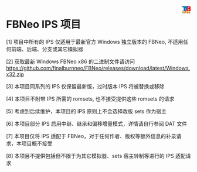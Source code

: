 # <div align="right"><img src="image/FBNeo_IPS_Taoenwen_2025.webp" height="5%" width="5%" /></div>FBNeo IPS 项目
[1] 项目中所有的 IPS 仅适用于最新官方 Windows 独立版本的 FBNeo, 不适用任何前端、后端、分支或其它模拟器

[2] 获取最新 Windows FBNeo x86 的二进制文件请访问 https://github.com/finalburnneo/FBNeo/releases/download/latest/Windows.x32.zip

[3] 本项目同系列的 IPS 仅保留最新版，过时版本 IPS 将被替换或移除

[4] 本项目不附带 IPS 所需的 romsets, 也不接受提供这些 romsets 的请求

[5] 考虑到后续维护，本项目的 IPS 原则上不会选择改版 sets 作为宿主

[6] 本项目部分 IPS 启用中继、继承和偏移增量模式，详情请自行参阅 DAT 文件

[7] 本项目仅将 IPS 适配于 FBNeo，对于任何作者、版权等额外信息的补录请求，本项目概不接受

[8] 本项目不提供包括但不限于为其它模拟器、sets 宿主转制等进行的 IPS 适配请求
